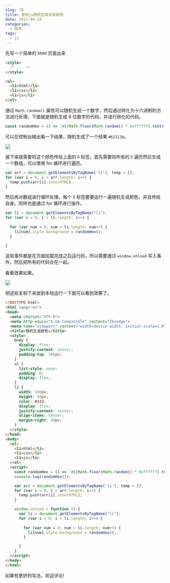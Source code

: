 ```yaml
---
slug: 78
title: 使用js随机生成背景颜色
date: 2021-09-29
categories: 
  - 技术
tags: 
  - js
---
```




先写一个简单的 html 页面出来

```html
<style>
  /* ... */
</style>

<ul>
  <li>html</li>
  <li>css</li>
  <li>js</li>
</ul>
```

通过 `Math.random()` 属性可以随机生成一个数字，然后通过转化为十六进制的方法进行处理，下面就是随机生成 6 位数字的代码，并进行转化的代码。

```js
const randomHex = () => `#${Math.floor(Math.random() * 0xffffff).toString(16).padEnd(6, "0")}`;
```

可以在控制台输出看一下结果，随机生成了一个结果 `#62113b`。

![](https://imgurl.zishu.me/images/old/2021/09/29/157fa8f9834a8e9001c270d7223a1aa9.png)

接下来就需要将这个颜色传给上面的 li 标签，首先需要将所有的 li 遍历然后生成一个数组，可以使用 for 循环进行遍历。

```js
var arr = document.getElementsByTagName('li'), temp = [];
for (var i = 0; i < arr.length; i++) {
  temp.push(arr[i].innerHTML);
}

```

然后再对数组进行循环处理，每个 li 标签要要运行一遍随机生成颜色，并且传给自身。同样也是通过 for 循环进行操作。

```js
var li = document.getElementsByTagName("li");
for (var i = 0; i < li.length; i++) {
  
  for (var num = 0; num < li.length; num++) {
    li[num].style.background = randomHex();
  }

}

```

这些事件都是在页面加载完成之后运行的，所以需要通过 `window.onload` 写入事件，然后把所有的代码合在一起。

看看效果如果。

![](https://imgurl.zishu.me/images/old/2021/09/29/ea9f9e27be2f3587cda141bc998d4b80.png)


把这些复制下来放到本地运行一下就可以看到效果了。

```html
<!DOCTYPE html>
<html lang="en">
<head>
  <meta charset="UTF-8">
  <meta http-equiv="X-UA-Compatible" content="IE=edge">
  <meta name="viewport" content="width=device-width, initial-scale=1.0">
  <title>随机生成颜色</title>
  <style>
    body {
      display: flex;
      justify-content: center;
      padding-top: 100px;
    }
    ul {
      list-style: none;
      padding: 0;
      display: flex;
    }
    li {
      width: 100px;
      height: 40px;
      color: #333;
      display: flex;
      justify-content: center;
      align-items: center;
      margin-right: 30px;
    }
  </style>
</head>
<body>
  <ul>
    <li>html</li>
    <li>css</li>
    <li>js</li>
  </ul>
  <script>
    const randomHex = () => `#${Math.floor(Math.random() * 0xffffff).toString(16).padEnd(6, "0")}`;
    console.log(randomHex());

    var arr = document.getElementsByTagName('li'), temp = [];
    for (var i = 0; i < arr.length; i++) {
      temp.push(arr[i].innerHTML);
    }

    window.onload = function () {
      var li = document.getElementsByTagName("li");
      for (var i = 0; i < li.length; i++) {
        
        for (var num = 0; num < li.length; num++) {
          li[num].style.background = randomHex();
        }

      }
    }
  </script>
</body>
</html>
```

如果有更好的写法，欢迎评论!